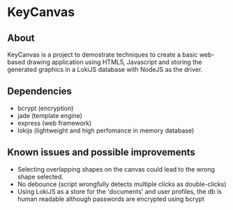 # KeyCanvas

## About
KeyCanvas is a project to demostrate techniques to create a basic web-based drawing application using HTML5, Javascript and storing the generated graphics in a LokiJS database with NodeJS as the driver.

## Dependencies
- bcrypt (encryption)
- jade (template engine)
- express (web framework)
- lokijs (lightweight and high perfomance in memory database)

## Known issues and possible improvements
- Selecting overlapping shapes on the canvas could lead to the wrong shape selected.
- No debounce (script wrongfully detects multiple clicks as double-clicks)
- Using LokiJS as a store for the 'documents' and user profiles, the db is human readable although passwords are encrypted using bcrypt
